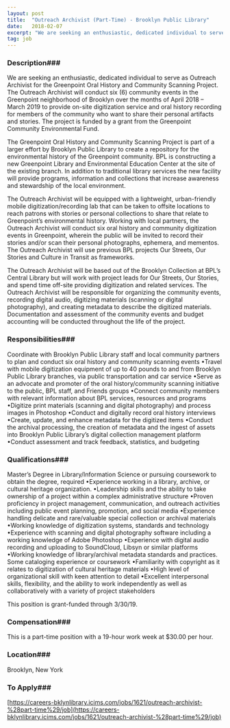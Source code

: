 ```yaml
---
layout: post
title:  "Outreach Archivist (Part-Time) - Brooklyn Public Library"
date:   2018-02-07
excerpt: "We are seeking an enthusiastic, dedicated individual to serve as Outreach Archivist for the Greenpoint Oral History and Community Scanning Project. The Outreach Archivist will conduct six (6) community events in the Greenpoint neighborhood of Brooklyn over the months of April 2018 – March 2019 to provide on-site digitization service..."
tag: job
---
```


### Description###

We are seeking an enthusiastic, dedicated individual to serve as Outreach Archivist for the Greenpoint Oral History and Community Scanning Project. The Outreach Archivist will conduct six (6) community events in the Greenpoint neighborhood of Brooklyn over the months of April 2018 – March 2019 to provide on-site digitization service and oral history recording for members of the community who want to share their personal artifacts and stories. The project is funded by a grant from the Greenpoint Community Environmental Fund. 

 

The Greenpoint Oral History and Community Scanning Project is part of a larger effort by Brooklyn Public Library to create a repository for the environmental history of the Greenpoint community. BPL is constructing a new Greenpoint Library and Environmental Education Center at the site of the existing branch. In addition to traditional library services the new facility will provide programs, information and collections that increase awareness and stewardship of the local environment. 

 

The Outreach Archivist will be equipped with a lightweight, urban-friendly mobile digitization/recording lab that can be taken to offsite locations to reach patrons with stories or personal collections to share that relate to Greenpoint’s environmental history. Working with local partners, the Outreach Archivist will conduct six oral history and community digitization events in Greenpoint, wherein the public will be invited to record their stories and/or scan their personal photographs, ephemera, and mementos. The Outreach Archivist will use previous BPL projects Our Streets, Our Stories and Culture in Transit as frameworks. 

                                             

The Outreach Archivist will be based out of the Brooklyn Collection at BPL’s Central Library but will work with project leads for Our Streets, Our Stories, and spend time off-site providing digitization and related services. The Outreach Archivist will be responsible for organizing the community events, recording digital audio, digitizing materials (scanning or digital photography), and creating metadata to describe the digitized materials. Documentation and assessment of the community events and budget accounting will be conducted throughout the life of the project. 



### Responsibilities###

Coordinate with Brooklyn Public Library staff and local community partners to plan and conduct six oral history and community scanning events
•Travel with mobile digitization equipment of up to 40 pounds to and from Brooklyn Public Library branches, via public transportation and car service
•Serve as an advocate and promoter of the oral history/community scanning initiative to the public, BPL staff, and Friends groups
•Connect community members with relevant information about BPL services, resources and programs
•Digitize print materials (scanning and digital photography) and process images in Photoshop
•Conduct and digitally record oral history interviews
•Create, update, and enhance metadata for the digitized items
•Conduct the archival processing, the creation of metadata and the ingest of assets into Brooklyn Public Library’s digital collection management platform
•Conduct assessment and track feedback, statistics, and budgeting



### Qualifications###


Master’s Degree in Library/Information Science or pursuing coursework to obtain the degree, required
•Experience working in a library, archive, or cultural heritage organization.
•Leadership skills and the ability to take ownership of a project within a complex administrative structure
•Proven proficiency in project management, communication, and outreach activities including public event planning, promotion, and social media
•Experience handling delicate and rare/valuable special collection or archival materials 
•Working knowledge of digitization systems, standards and technology 
•Experience with scanning and digital photography software including a working knowledge of Adobe Photoshop
•Experience with digital audio recording and uploading to SoundCloud, Libsyn or similar platforms 
•Working knowledge of library/archival metadata standards and practices. Some cataloging experience or coursework
•Familiarity with copyright as it relates to digitization of cultural heritage materials
•High level of organizational skill with keen attention to detail
•Excellent interpersonal skills, flexibility, and the ability to work independently as well as collaboratively with a variety of project stakeholders

This position is grant-funded through 3/30/19.


### Compensation###

This is a part-time position with a 19-hour work week at $30.00 per hour.


### Location###

Brooklyn, New York




### To Apply###

[https://careers-bklynlibrary.icims.com/jobs/1621/outreach-archivist-%28part-time%29/job](https://careers-bklynlibrary.icims.com/jobs/1621/outreach-archivist-%28part-time%29/job)





